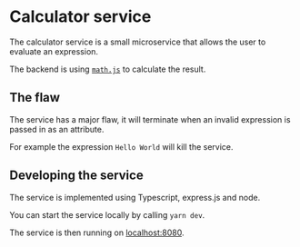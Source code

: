 # Calculator service

The calculator service is a small microservice that allows the user to evaluate an expression.

The backend is using [`math.js`](https://mathjs.org/) to calculate the result.

## The flaw

The service has a major flaw, it will terminate when an invalid expression is passed in as an attribute.

For example the expression `Hello World` will kill the service.

## Developing the service

The service is implemented using Typescript, express.js and node.

You can start the service locally by calling `yarn dev`.

The service is then running on [localhost:8080](http://localhost:8080).
